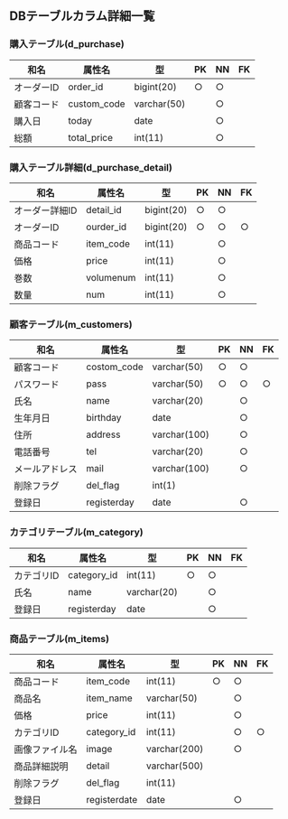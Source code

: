 ## DBテーブルカラム詳細一覧
### 購入テーブル(d_purchase)
|和名|属性名|型|PK|NN|FK|
|----|-----|--|--|--|--|
|オーダーID|order_id|bigint(20)|○|○||
|顧客コード|custom_code|varchar(50)||○||
|購入日|today|date||○||
|総額|total_price|int(11)||○||

### 購入テーブル詳細(d_purchase_detail)
|和名|属性名|型|PK|NN|FK|
|----|-----|--|--|--|--|
|オーダー詳細ID|detail_id|bigint(20)|○|○||
|オーダーID|ourder_id|bigint(20)|○|○|○|
|商品コード|item_code|int(11)||○||
|価格|price|int(11)||○||
|巻数|volumenum|int(11)||○||
|数量|num|int(11)||○||


### 顧客テーブル(m_customers)
|和名|属性名|型|PK|NN|FK|
|----|-----|--|--|--|--|
|顧客コード|costom_code|varchar(50)|○|○||
|パスワード|pass|varchar(50)|○|○|○|
|氏名|name|varchar(20)||○||
|生年月日|birthday|date||○||
|住所|address|varchar(100)||○||
|電話番号|tel|varchar(20)||○||
|メールアドレス|mail|varchar(100)||○||
|削除フラグ|del_flag|int(1)||||
|登録日|registerday|date||○||


### カテゴリテーブル(m_category)
|和名|属性名|型|PK|NN|FK|
|----|-----|--|--|--|--|
|カテゴリID|category_id|int(11)|○|○||
|氏名|name|varchar(20)||○||
|登録日|registerday|date||○||


### 商品テーブル(m_items)
|和名|属性名|型|PK|NN|FK|
|----|-----|--|--|--|--|
|商品コード|item_code|int(11)|○|○||
|商品名|item_name|varchar(50)||○||
|価格|price|int(11)||○||
|カテゴリID|category_id|int(11)||○|○|
|画像ファイル名|image|varchar(200)||○||
|商品詳細説明|detail|varchar(500)||||
|削除フラグ|del_flag|int(11)||||
|登録日|registerdate|date||○||

